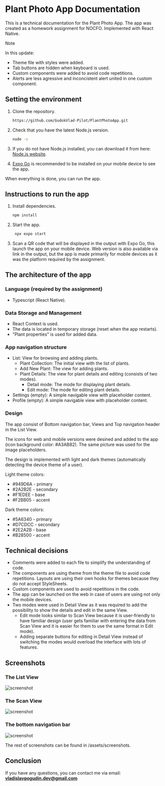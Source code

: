 # Plant Photo App Documentation

This is a technical documentation for the Plant Photo App.
The app was created as a homework assignment for NOCFO.
Implemented with React Native.

> [!NOTE]
> In this update:
> - Theme file with styles were added.
> - Tab buttons are hidden when keyboard is used.
> - Custom components were added to avoid code repetitions.
> - Alerts are less agressive and inconcistent alert united in one custom component.

## Setting the environment

1. Clone the repository.

   ```bash
   https://github.com/GudokVlad-Pilot/PlantPhotoApp.git
   ```

2. Check that you have the latest Node.js version.

   ```bash
   node -v
   ```

3. If you do not have Node.js installed, you can download it from here: [Node.js website](https://nodejs.org/en).

4. [Expo Go](https://expo.dev/go) is recommended to be installed on your mobile device to see the app.

When everything is done, you can run the app.

## Instructions to run the app

1. Install dependencies.

   ```bash
   npm install
   ```

2. Start the app.

   ```bash
    npx expo start
   ```

3. Scan a QR code that will be displayed in the output with Expo Go, this launch the app on your mobile device. Web version is also available via link in the output, but the app is made primarily for mobile devices as it was the platform required by the assignment.

## The architecture of the app

### Language (required by the assignment)

- Typescript (React Native).

### Data Storage and Management

- React Context is used.
- The data is located in temporary storage (reset when the app restarts).
- "Plant properties" is used for added data.

### App navigation structure

- List: View for browsing and adding plants.
  - Plant Collection: The initial view with the list of plants.
  - Add New Plant: The view for adding plants.
  - Plant Details: The view for plant details and editing (consists of two modes).
    - Detail mode: The mode for displaying plant details.
    - Edit mode: The mode for editing plant details.
- Settings (empty): A simple navigable view with placeholder content.
- Profile (empty): A simple navigable view with placeholder content.

### Design

The app consist of Bottom navigation bar, Views and Top navigation header in the List View.

The icons for web and mobile versions were desined and added to the app (icon background color: #A3AB82). The same picture was used for the image placeholders.

The design is implemented with light and dark themes (automatically detecting the device theme of a user).

Light theme colors:

- #949D6A - primary
- #2A2B2E - secondary
- #F1EDEE - base
- #F2BB05 - accent

Dark theme colors:

- #5A6340 - primary
- #D7CDCC - secondary
- #2E2A2B - base
- #B28500 - accent

## Technical decisions

- Comments were added to each file to simplify the understanding of code.
- The components are using theme from the theme file to avoid code repetitions. Layouts are using their own hooks for themes because they do not accept StyleSheets.
- Custom components are used to avoid repetitions in the code.
- The app can be launched on the web in case of users are using not only the mobile devices.
- Two modes were used in Detail View as it was required to add the possibility to show the details and edit in the same View.
  - Edit mode looks similar to Scan View because it is user-friendly to have familiar design (user gets familiar with entering the data from Scan View and it is easier for them to use the same format in Edit mode).
  - Adding separate buttons for editing in Detail View instead of switching the modes would overload the interface with lots of features. 

## Screenshots

### The List View
![screenshot](/assets/screenshots/list_view.jpg)

### The Scan View
![screenshot](/assets/screenshots/scan_view.jpg)

### The bottom navigation bar
![screenshot](/assets/screenshots/bottom_navigation_bar.jpg)

The rest of screenshots can be found in /assets/screenshots.

## Conclusion

If you have any questions, you can contact me via email: **vladislavpogudin.dev@gmail.com**